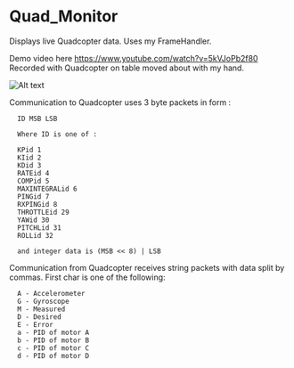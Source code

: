 Quad_Monitor
============

Displays live Quadcopter data. 
Uses my FrameHandler. 

Demo video here https://www.youtube.com/watch?v=5kVJoPb2f80
Recorded with Quadcopter on table moved about with my hand. 

![Alt text](http://i.imgur.com/2XP6qCS.png?raw=true "Screenshots")


Communication to Quadcopter uses 3 byte packets in form :

      ID MSB LSB
      
      Where ID is one of :
      
      KPid 1  
      KIid 2  
      KDid 3  
      RATEid 4  
      COMPid 5  
      MAXINTEGRALid 6  
      PINGid 7  
      RXPINGid 8  
      THROTTLEid 29  
      YAWid 30  
      PITCHLid 31  
      ROLLid 32  
      
      and integer data is (MSB << 8) | LSB
  
Communication from Quadcopter receives string packets with data split by commas. First char is one of the following:
  
      A - Accelerometer  
      G - Gyroscope  
      M - Measured  
      D - Desired  
      E - Error  
      a - PID of motor A  
      b - PID of motor B  
      c - PID of motor C  
      d - PID of motor D  
  

